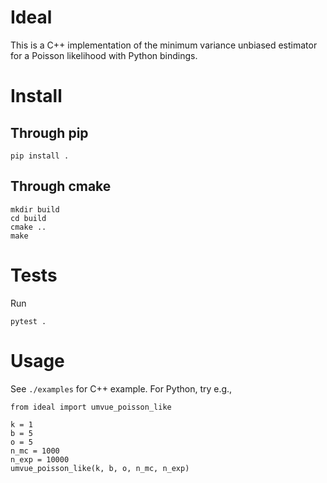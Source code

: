 # Ideal

This is a C++ implementation of the minimum variance unbiased estimator for a Poisson likelihood with Python bindings.

# Install

## Through pip

    pip install .
    
## Through cmake

    mkdir build
    cd build
    cmake ..
    make
    
# Tests

Run

    pytest .
    
# Usage

See `./examples` for C++ example. For Python, try e.g.,

    from ideal import umvue_poisson_like
    
    k = 1
    b = 5
    o = 5
    n_mc = 1000
    n_exp = 10000
    umvue_poisson_like(k, b, o, n_mc, n_exp)